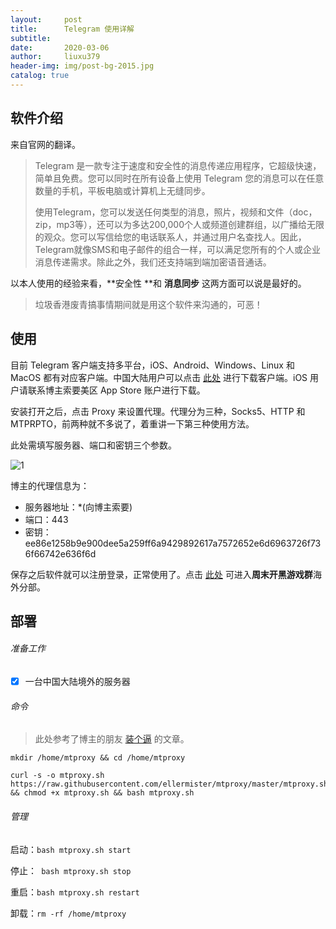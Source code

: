 ```yaml
---
layout:     post
title:      Telegram 使用详解
subtitle:   
date:       2020-03-06
author:     liuxu379
header-img: img/post-bg-2015.jpg
catalog: true
---
```






## 软件介绍
来自官网的翻译。

> Telegram 是一款专注于速度和安全性的消息传递应用程序，它超级快速，简单且免费。您可以同时在所有设备上使用 Telegram 您的消息可以在任意数量的手机，平板电脑或计算机上无缝同步。
>
> 使用Telegram，您可以发送任何类型的消息，照片，视频和文件（doc，zip，mp3等），还可以为多达200,000个人或频道创建群组，以广播给无限的观众。您可以写信给您的电话联系人，并通过用户名查找人。因此，Telegram就像SMS和电子邮件的组合一样，可以满足您所有的个人或企业消息传递需求。除此之外，我们还支持端到端加密语音通话。



以本人使用的经验来看，**安全性 **和 **消息同步** 这两方面可以说是最好的。

> 垃圾香港废青搞事情期间就是用这个软件来沟通的，可恶！



## 使用

目前 Telegram 客户端支持多平台，iOS、Android、Windows、Linux 和 MacOS 都有对应客户端。中国大陆用户可以点击 [此处](https://file.cyntec.cn/Software/Telegram) 进行下载客户端。iOS 用户请联系博主索要美区 App Store 账户进行下载。



安装打开之后，点击 Proxy 来设置代理。代理分为三种，Socks5、HTTP 和 MTPRPTO，前两种就不多说了，着重讲一下第三种使用方法。

此处需填写服务器、端口和密钥三个参数。

![1]({{site.url}}/img/post-img-telegram-1.png)



博主的代理信息为：

- 服务器地址：*(向博主索要)
- 端口：443
- 密钥：ee86e1258b9e900dee5a259ff6a9429892617a7572652e6d6963726f736f66742e636f6d



保存之后软件就可以注册登录，正常使用了。点击 [此处](t.me/ios_flex) 可进入**周末开黑游戏群**海外分部。



## 部署

###### 准备工作
- [x] 一台中国大陆境外的服务器

###### 命令

> 此处参考了博主的朋友 [装个逼](https://eller.tech/posts) 的文章。

```
mkdir /home/mtproxy && cd /home/mtproxy
```
```
curl -s -o mtproxy.sh https://raw.githubusercontent.com/ellermister/mtproxy/master/mtproxy.sh && chmod +x mtproxy.sh && bash mtproxy.sh
```



###### 管理

启动：`` bash mtproxy.sh start ``

停止：`` bash mtproxy.sh stop``

重启：``bash mtproxy.sh restart``

卸载：``rm -rf /home/mtproxy``
